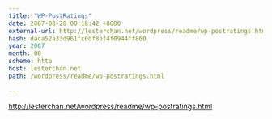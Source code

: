```yaml
---
title: "WP-PostRatings"
date: 2007-08-20 00:18:42 +0000
external-url: http://lesterchan.net/wordpress/readme/wp-postratings.html
hash: daca52a33d961fc0df8ef4f0944ff860
year: 2007
month: 08
scheme: http
host: lesterchan.net
path: /wordpress/readme/wp-postratings.html

---
```


http://lesterchan.net/wordpress/readme/wp-postratings.html
